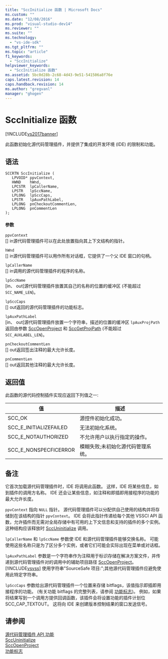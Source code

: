 ```yaml
---
title: "SccInitialize 函数 | Microsoft Docs"
ms.custom: ""
ms.date: "12/08/2016"
ms.prod: "visual-studio-dev14"
ms.reviewer: ""
ms.suite: ""
ms.technology: 
  - "vs-ide-sdk"
ms.tgt_pltfrm: ""
ms.topic: "article"
f1_keywords: 
  - "SccInitialize"
helpviewer_keywords: 
  - "SccInitialize 函数"
ms.assetid: 5bc0d28b-2c68-4d43-9e51-541506a8f76e
caps.latest.revision: 14
caps.handback.revision: 14
ms.author: "gregvanl"
manager: "ghogen"
---
```

# SccInitialize 函数
[!INCLUDE[vs2017banner](../code-quality/includes/vs2017banner.md)]

此函数初始化源代码管理插件，并提供了集成的开发环境 \(IDE\) 的限制和功能。  
  
## 语法  
  
```cpp#  
SCCRTN SccInitialize (  
   LPVOID* ppvContext,  
   HWND    hWnd,  
   LPCSTR  lpCallerName,  
   LPSTR   lpSccName,  
   LPLONG  lpSccCaps,  
   LPSTR   lpAuxPathLabel,  
   LPLONG  pnCheckoutCommentLen,  
   LPLONG  pnCommentLen  
);  
```  
  
#### 参数  
 `ppvContext`  
 \[\] in源代码管理插件可以在此处放置指向其上下文结构的指针。  
  
 `hWnd`  
 \[\] in源代码管理插件可以用作所有对话框，它提供了一个父 IDE 窗口的句柄。  
  
 `lpCallerName`  
 \[\] in调用的源代码管理插件的程序的名称。  
  
 `lpSccName`  
 \[in、 out\]源代码管理插件放置其自己的名称的位置的缓冲区 \(不能超过 `SCC_NAME_LEN`\)。  
  
 `lpSccCaps`  
 \[\] out返回的源代码管理插件的功能标志。  
  
 `lpAuxPathLabel`  
 \[in、 out\]源代码管理插件放置一个字符串，描述的位置的缓冲区 `lpAuxProjPath` 返回由参数 [SccOpenProject](../extensibility/sccopenproject-function.md) 和 [SccGetProjPath](../extensibility/sccgetprojpath-function.md) \(不能超过 `SCC_AUXLABEL_LEN`\)。  
  
 `pnCheckoutCommentLen`  
 \[\] out返回签出注释的最大允许长度。  
  
 `pnCommentLen`  
 \[\] out返回其他注释的最大允许长度。  
  
## 返回值  
 此函数的源代码控制插件实现应返回下列值之一:  
  
|值|描述|  
|-------|--------|  
|SCC\_OK|源控件初始化成功。|  
|SCC\_E\_INITIALIZEFAILED|无法初始化系统。|  
|SCC\_E\_NOTAUTHORIZED|不允许用户以执行指定的操作。|  
|SCC\_E\_NONSPECFICERROR|模糊失败;未初始化源代码管理系统。|  
  
## 备注  
 它首次加载源代码管理插件时，IDE 将调用此函数。 这样，IDE 将某些信息，如到插件的调用方名称。 IDE 还会让某些信息，如注释和即插即用接程序的功能的最大允许长度。  
  
 `ppvContext` 指向 `NULL` 指针。 源代码管理插件可以分配供自己使用的结构并将存储到在该结构的指针 `ppvContext`。 IDE 会将此指针传递给每个其他 VSSCI API 函数，允许插件而无需对全局存储中有可用的上下文信息和支持的插件的多个实例。 这种结构应该释放时 [SccUninitialize](../extensibility/sccuninitialize-function.md) 调用。  
  
 `lpCallerName` 和 `lpSccName` 参数使 IDE 和源代码管理插件能够交换名称。 可能使用这些名称只是为了区分多个实例，或者它们可能会实际出现在菜单或对话框。  
  
 `lpAuxPathLabel` 参数是一个字符串作为注释用于标识存储在解决方案文件，并传递到源代码管理插件对的调用中的辅助项目路径 [SccOpenProject](../extensibility/sccopenproject-function.md)。[!INCLUDE[vsvss](../extensibility/includes/vsvss_md.md)] 使用字符串"SourceSafe 项目:";其他源代码管理插件应避免使用此特定字符串。  
  
 `lpSccCaps` 参数给出源代码管理插件一个位置来存储 bitflags，该值指示即插即用接程序的功能。 \(有关功能 bitflags 的完整列表，请参阅 [功能标志](../extensibility/capability-flags.md)\)。 例如，如果将结果写到一个调用方提供回调函数，该插件会将设置功能的插件计划位 SCC\_CAP\_TEXTOUT。 这将向 IDE 来创建版本控制结果的窗口发送信号。  
  
## 请参阅  
 [源代码管理插件 API 功能](../extensibility/source-control-plug-in-api-functions.md)   
 [SccUninitialize](../extensibility/sccuninitialize-function.md)   
 [SccOpenProject](../extensibility/sccopenproject-function.md)   
 [功能标志](../extensibility/capability-flags.md)